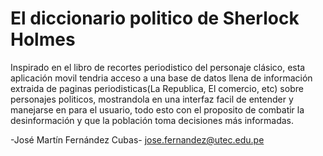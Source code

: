 # El diccionario politico de Sherlock Holmes

Inspirado en el libro de recortes periodistico del personaje clásico,  esta aplicación movil tendria acceso a una base de datos llena de información extraida de paginas periodisticas(La Republica, El comercio, etc) sobre personajes politicos, mostrandola en una interfaz facil de entender y manejarse en para el usuario, todo esto con el proposito de combatir la desinformación y que la población toma decisiones más informadas.

-José Martín Fernández Cubas- jose.fernandez@utec.edu.pe
